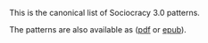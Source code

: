 
This is the canonical list of Sociocracy 3.0 patterns.

The patterns are also available as ([pdf](S3-patterns-handbook.pdf) or [epub](S3-patterns-handbook.epub)).
